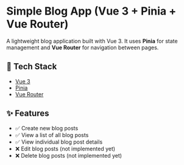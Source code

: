 # Simple Blog App (Vue 3 + Pinia + Vue Router)

A lightweight blog application built with Vue 3. It uses **Pinia** for state management and **Vue Router** for navigation between pages.

## 🔧 Tech Stack

- [Vue 3](https://vuejs.org/)
- [Pinia](https://pinia.vuejs.org/)
- [Vue Router](https://router.vuejs.org/)

## ✨ Features

- ✅ Create new blog posts
- ✅ View a list of all blog posts
- ✅ View individual blog post details
- ❌ Edit blog posts (not implemented yet)
- ❌ Delete blog posts (not implemented yet)
